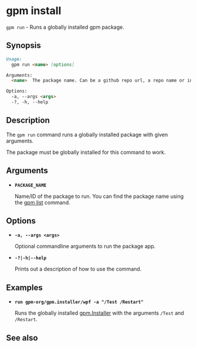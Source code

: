 # gpm install

`gpm run` - Runs a globally installed gpm package.

## Synopsis

```md
Usage:
  gpm run <name> [options]

Arguments:
  <name>  The package name. Can be a github repo url, a repo name or in the form of owner/name/id.

Options:
  -a, --args <args>
  -?, -h, --help
```

## Description

The `gpm run` command runs a globally installed package with given arguments.

The package must be globally installed for this command to work.

## Arguments

* **`PACKAGE_NAME`**

  Name/ID of the package to run. You can find the package name using the [gpm list](ListCommand.md) command.

## Options

* **`-a, --args <args>`**

    Optional commandline arguments to run the package app.

* **`-?|-h|--help`**
  
    Prints out a description of how to use the command.

## Examples

* **`run gpm-org/gpm.installer/wpf -a "/Test /Restart"`**

  Runs the globally installed [gpm.Installer](https://github.com/gpm-org/gpm.Installer) with the arguments `/Test` and `/Restart`.

## See also
